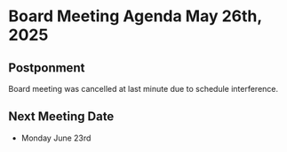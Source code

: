 # Board Meeting Agenda May 26th, 2025

## Postponment

Board meeting was cancelled at last minute due to schedule interference. 

## Next Meeting Date
- Monday June 23rd
